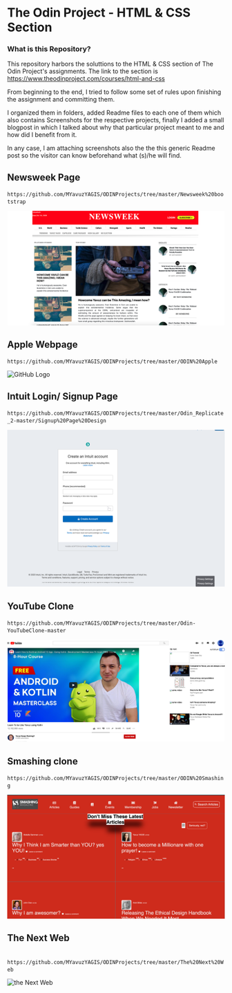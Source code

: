 # The Odin Project - HTML & CSS Section

### What is this Repository?

  This repository harbors the soluttions to the HTML & CSS section of The Odin Project's assignments. The link to the section is <https://www.theodinproject.com/courses/html-and-css>
  
  From beginning to the end, I tried to follow some set of rules upon finishing the assignment and committing them.
  
  I organized them in folders, added Readme files to each one of them which also contains Screenshots for the respective projects, finally I added a small blogpost
  in which I talked about why that particular project meant to me and how did I benefit from it.
  
  In any case, I am attaching screenshots also the the this generic Readme post so the visitor can know beforehand what (s)/he will find.
  
  
  
  
  ## Newsweek Page
  
  `https://github.com/MYavuzYAGIS/ODINProjects/tree/master/Newsweek%20bootstrap`
  
  ![newsweek](https://github.com/MYavuzYAGIS/ODINProjects/blob/master/SS/newsweek1.png)
  
  
  ## Apple Webpage 
  
  `https://github.com/MYavuzYAGIS/ODINProjects/tree/master/ODIN%20Apple`
  
  ![GitHub Logo](https://github.com/MYavuzYAGIS/ODINProjects/blob/master/SS/apple.png)
  
  
  
  ## Intuit Login/ Signup Page
  
  `https://github.com/MYavuzYAGIS/ODINProjects/tree/master/Odin_Replicate_2-master/Signup%20Page%20Design`
  
  ![GitHub Logo](https://github.com/MYavuzYAGIS/ODINProjects/blob/master/SS/intuit.png)
  
  
  
  ## YouTube Clone
  
  `https://github.com/MYavuzYAGIS/ODINProjects/tree/master/Odin-YouTubeClone-master`
  
  ![GitHub Youtube](https://github.com/MYavuzYAGIS/ODINProjects/blob/master/SS/odin-Youtube1.png)
  
  
  
  ## Smashing clone
  
  `https://github.com/MYavuzYAGIS/ODINProjects/tree/master/ODIN%20Smashing`
  
  ![smashing](https://github.com/MYavuzYAGIS/ODINProjects/blob/master/SS/smashing1.png)
  
  
  ## The Next Web
  
  ` https://github.com/MYavuzYAGIS/ODINProjects/tree/master/The%20Next%20Web`
  
  ![the Next Web](https://github.com/MYavuzYAGIS/ODINProjects/blob/master/SS/the%20Next%20Web.png)
